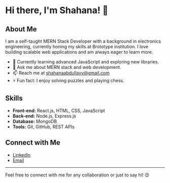 # Hi there, I'm Shahana! 👋

## About Me

I am a self-taught MERN Stack Developer with a background in electronics engineering, currently honing my skills at Brototype institution. I love building scalable web applications and am always eager to learn more.

- 🌱 Currently learning advanced JavaScript and exploring new libraries.
- 💬 Ask me about MERN stack and web development.
- 📫 Reach me at [shahanaabdullavv@gmail.com](shahanaabdullavv@gmail.com)
- ⚡ Fun fact: I enjoy solving puzzles and playing chess.

## Skills

- **Front-end:** React.js, HTML, CSS, JavaScript
- **Back-end:** Node.js, Express.js
- **Database:** MongoDB
- **Tools:** Git, GitHub, REST APIs

## Connect with Me

- [LinkedIn](www.linkedin.com/in/shahanavv)
- [Email](mailto:shahanaabdullavv@gmail.com)

---

Feel free to connect with me for any collaboration or just to say hi! 😊

